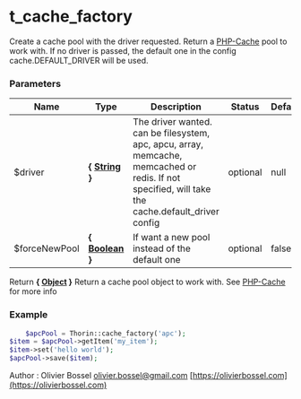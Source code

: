 # t_cache_factory

Create a cache pool with the driver requested. Return a [PHP-Cache](http://www.php-cache.com/en/latest/introduction/) pool to work with.
If no driver is passed, the default one in the config cache.DEFAULT_DRIVER will be used.


### Parameters
Name  |  Type  |  Description  |  Status  |  Default
------------  |  ------------  |  ------------  |  ------------  |  ------------
$driver  |  **{ [String](http://php.net/manual/en/language.types.string.php) }**  |  The driver wanted. can be filesystem, apc, apcu, array, memcache, memcached or redis. If not specified, will take the cache.default_driver config  |  optional  |  null
$forceNewPool  |  **{ [Boolean](http://php.net/manual/en/language.types.boolean.php) }**  |  If want a new pool instead of the default one  |  optional  |  false

Return **{ [Object](http://php.net/manual/en/language.types.object.php) }** Return a cache pool object to work with. See [PHP-Cache](http://www.php-cache.com/en/latest/introduction/) for more info

### Example
```php
	$apcPool = Thorin::cache_factory('apc');
$item = $apcPool->getItem('my_item');
$item->set('hello world');
$apcPool->save($item);
```
Author : Olivier Bossel [olivier.bossel@gmail.com](mailto:olivier.bossel@gmail.com) [https://olivierbossel.com](https://olivierbossel.com)